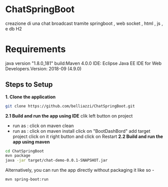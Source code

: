 # ChatSpringBoot
creazione di una chat broadcast tramite springboot , web socket , html , js , e db H2
# Requirements
java version "1.8.0_181"
build:Maven 4.0.0
IDE: Eclipse Java EE IDE for Web Developers.Version: 2018-09 (4.9.0)
## Steps to Setup

**1. Clone the application**

```bash
git clone https://github.com/belliazzi/ChatSpringBoot.git
```
**2.1 Build and run the app using IDE**
  clik left button on project 
   - run as : click on maven clean 
   - run as : click on maven install 
   click on "BootDashBord"
    add target project 
    click on it right button and click on Restart
**2.2 Build and run the app using maven**

```bash
cd ChatSpringBoot
mvn package
java -jar target/chat-demo-0.0.1-SNAPSHOT.jar
```

Alternatively, you can run the app directly without packaging it like so -

```bash
mvn spring-boot:run
```
